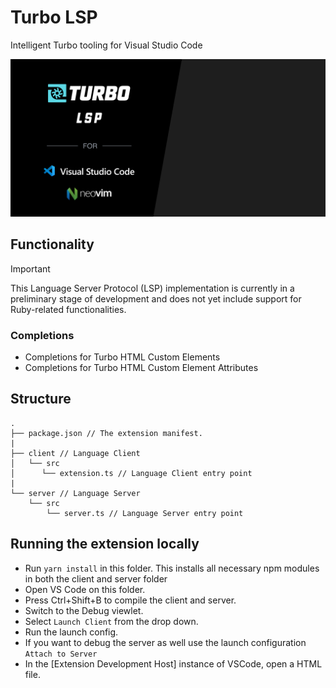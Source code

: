 # Turbo LSP

Intelligent Turbo tooling for Visual Studio Code

![](/assets/turbo-lsp.png)

## Functionality

> [!IMPORTANT]
> This Language Server Protocol (LSP) implementation is currently in a preliminary stage of development and does not yet include support for Ruby-related functionalities.

### Completions

* Completions for Turbo HTML Custom Elements
* Completions for Turbo HTML Custom Element Attributes

## Structure

```
.
├── package.json // The extension manifest.
|
├── client // Language Client
│   └── src
│      └── extension.ts // Language Client entry point
|
└── server // Language Server
    └── src
        └── server.ts // Language Server entry point
```

## Running the extension locally

- Run `yarn install` in this folder. This installs all necessary npm modules in both the client and server folder
- Open VS Code on this folder.
- Press Ctrl+Shift+B to compile the client and server.
- Switch to the Debug viewlet.
- Select `Launch Client` from the drop down.
- Run the launch config.
- If you want to debug the server as well use the launch configuration `Attach to Server`
- In the [Extension Development Host] instance of VSCode, open a HTML file.
